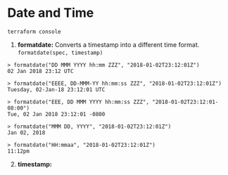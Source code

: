 # Date and Time

```terraform console```

1. **formatdate:** Converts a timestamp into a different time format.
```formatdate(spec, timestamp)```
```
> formatdate("DD MMM YYYY hh:mm ZZZ", "2018-01-02T23:12:01Z")
02 Jan 2018 23:12 UTC
```
```
> formatdate("EEEE, DD-MMM-YY hh:mm:ss ZZZ", "2018-01-02T23:12:01Z")
Tuesday, 02-Jan-18 23:12:01 UTC
```
```
> formatdate("EEE, DD MMM YYYY hh:mm:ss ZZZ", "2018-01-02T23:12:01-08:00")
Tue, 02 Jan 2018 23:12:01 -0800
```
```
> formatdate("MMM DD, YYYY", "2018-01-02T23:12:01Z")
Jan 02, 2018
```
```
> formatdate("HH:mmaa", "2018-01-02T23:12:01Z")
11:12pm
```
2. **timestamp:** 
